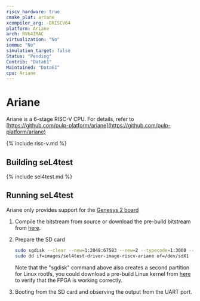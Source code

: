 ```yaml
---
riscv_hardware: true
cmake_plat: ariane
xcompiler_arg: -DRISCV64
platform: Ariane
arch: RV64IMAC
virtualization: "No"
iommu: "No"
simulation_target: false
Status: "Pending"
Contrib: "Data61"
Maintained: "Data61"
cpu: Ariane
---
```


# Ariane

Ariane is a 6-stage RISC-V CPU. For details, refer to
[https://github.com/pulp-platform/ariane](https://github.com/pulp-platform/ariane)

{% include risc-v.md %}

## Building seL4test

{% include sel4test.md %}

## Running seL4test
Ariane only provides support for the [Genesys 2
board](https://reference.digilentinc.com/reference/programmable-logic/genesys-2/reference-manual)

1. Compile the bitstream from source or download the pre-build bitstream from
   [here](https://github.com/pulp-platform/ariane/releases).

2. Prepare the SD card
   ```sh
   sudo sgdisk --clear --new=1:2048:67583 --new=2 --typecode=1:3000 --typecode=2:8300 /dev/sdX
   sudo dd if=images/sel4test-driver-image-riscv-ariane of=/dev/sdX1
   ```
   Note that the "sgdisk" command above also creates a second partition for
   Linux rootfs, you could download a pre-build Linux kernel from
   [here](https://github.com/pulp-platform/ariane-sdk/releases) to verify that
   the FPGA is working correctly.

3. Booting from the SD card and observing the output from the UART port.
